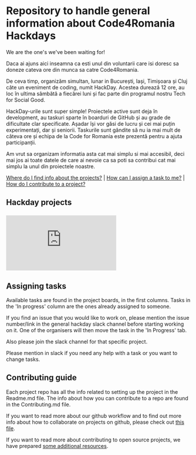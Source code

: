 # Repository to handle general information about Code4Romania Hackdays

We are the one's we've been waiting for!

Daca ai ajuns aici inseamna ca esti unul din voluntarii care isi doresc sa doneze cateva ore din munca sa catre Code4Romania.

De ceva timp, organizăm simultan, lunar in București, Iași, Timișoara și Cluj câte un eveniment de coding, numit HackDay. Acestea durează 12 ore, au loc în ultima sâmbătă a fiecărei luni și fac parte din programul nostru Tech for Social Good.

HackDay-urile sunt super simple! Proiectele active sunt deja în development, au taskuri sparte în boarduri de GitHub și au grade de dificultate clar specificate. Așadar își vor găsi de lucru și cei mai puțin experimentați, dar și seniorii. Taskurile sunt gândite să nu ia mai mult de câteva ore și echipa de la Code for Romania este prezentă pentru a ajuta participanții.

Am vrut sa organizam informatia asta cat mai simplu si mai accesibil, deci mai jos ai toate datele de care ai nevoie ca sa poti sa contribui cat mai simplu la unul din proiectele noastre.

[Where do I find info about the projects?](#hackday-projects) | [How can I assign a task to me?](#assigning-tasks) | [How do I contribute to a project?](#contributing-guide)

## Hackday projects

###  ![Hackday #2 Februarie](https://github.com/code4romania/hackdays/blob/master/Hackday%232-Februarie.md)

## Assigning tasks

Available tasks are found in the project boards, in the first columns. Tasks in the 'In progress' column are the ones already assigned to someone. 

If you find an issue that you would like to work on, please mention the issue number/link in the general hackday slack channel before starting working on it. One of the organisers will then move the task in the 'In Progress' tab.

Also please join the slack channel for that specific project. 

Please mention in slack if you need any help with a task or you want to change tasks. 

## Contributing guide

Each project repo has all the info related to setting up the project in the Readme.md file. The info about how you can contribute to a repo are found in the Contributing.md file.

If you want to read more about our github workflow and to find out more info about how to collaborate on projects on github, please check out [this file](https://github.com/code4romania/civichq-client/blob/develop/.github/WORKFLOW.md).

If you want to read more about contributing to open source projects, we have prepared [some additional resources](https://code4romania.github.io/knowledge/#contributing-to-open-source).
